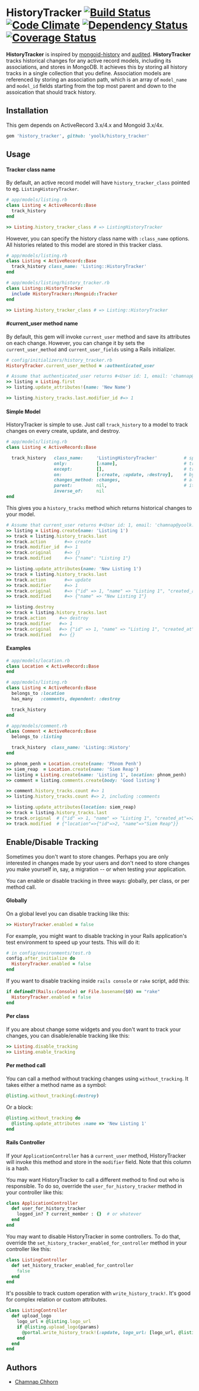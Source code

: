 # HistoryTracker [![Build Status](https://travis-ci.org/yoolk/history_tracker.png?branch=master)](https://travis-ci.org/yoolk/history_tracker) [![Code Climate](https://codeclimate.com/repos/527f070ec7f3a35566083437/badges/1e1ed5492aa1f25b3e36/gpa.png)](https://codeclimate.com/repos/527f070ec7f3a35566083437/feed) [![Dependency Status](https://gemnasium.com/yoolk/history_tracker.png)](https://gemnasium.com/yoolk/history_tracker) [![Coverage Status](https://coveralls.io/repos/yoolk/history_tracker/badge.png?branch=master)](https://coveralls.io/r/yoolk/history_tracker?branch=master)

**HistoryTracker** is inspired by [mongoid-history](https://github.com/aq1018/mongoid-history) and [audited](https://github.com/collectiveidea/audited). **HistoryTracker** tracks historical changes for any active record models, including its associations, and stores in MongoDB. It achieves this by storing all history tracks in a single collection that you define. Association models are referenced by storing an association path, which is an array of `model_name` and `model_id` fields starting from the top most parent and down to the assoication that should track history.

## Installation

This gem depends on ActiveRecord 3.x/4.x and Mongoid 3.x/4x.

```ruby
gem 'history_tracker', github: 'yoolk/history_tracker'
```

## Usage

#### Tracker class name

By default, an active record model will have `history_tracker_class` pointed to eg. `ListingHistoryTracker`.

```ruby
# app/models/listing.rb
class Listing < ActiveRecord::Base
  track_history
end

>> Listing.history_tracker_class # => ListingHistoryTracker
```

However, you can specify the history class name with `:class_name` options. All histories related to this model are stored in this tracker class.

```ruby
# app/models/listing.rb
class Listing < ActiveRecord::Base
  track_history class_name: 'Listing::HistoryTracker'
end

# app/models/listing/history_tracker.rb
class Listing::HistoryTracker
  include HistoryTracker::Mongoid::Tracker
end

>> Listing.history_tracker_class # => Listing::HistoryTracker
```

#### #current_user method name

By default, this gem will invoke `current_user` method and save its attributes on each change. However, you can change it by sets the `current_user_method` and `current_user_fields` using a Rails initializer.

```ruby
# config/initializers/history_tracker.rb
HistoryTracker.current_user_method = :authenticated_user

# Assume that authenticated_user returns #<User id: 1, email: 'chamnap@yoolk.com'>
>> listing = Listing.first
>> listing.update_attributes!(name: 'New Name')

>> listing.history_tracks.last.modifier_id #=> 1
```

#### Simple Model

HistoryTracker is simple to use. Just call `track_history` to a model to track changes on every create, update, and destroy.

```ruby
# app/models/listing.rb
class Listing < ActiveRecord::Base

  track_history   class_name:     'ListingHistoryTracker'          # specify the tracker class name, default is the newly mongoid class with "HistoryTracker" suffix
                  only:           [:name],                         # track only the specified fields
                  except:         [],                              # track all fields except the specified fields
                  on:             [:create, :update, :destroy],    # by default, it tracks all events
                  changes_method: :changes,                        # alternate changes method
                  parent:         nil,                             # it's for nested relation
                  inverse_of:     nil
end
```

This gives you a `history_tracks` method which returns historical changes to your model.

```ruby
# Assume that current_user returns #<User id: 1, email: 'chamnap@yoolk.com'>
>> listing = Listing.create(name: 'Listing 1')
>> track = listing.history_tracks.last
>> track.action       #=> create
>> track.modifier_id  #=> 1
>> track.original     #=> {}
>> track.modified     #=> {"name": "Listing 1"}

>> listing.update_attributes(name: 'New Listing 1')
>> track = listing.history_tracks.last
>> track.action       #=> update
>> track.modifier     #=> 1
>> track.original     #=> {"id" => 1, "name" => "Listing 1", "created_at"=>2013-03-12 06:25:51 UTC, "updated_at"=>2013-03-12 06:44:37 UTC}
>> track.modified     #=> {"name" => "New Listing 1"}

>> listing.destroy
>> track = listing.history_tracks.last
>> track.action     #=> destroy
>> track.modifier   #=> 1
>> track.original   #=> {"id" => 1, "name" => "Listing 1", "created_at"=>2013-03-12 06:25:51 UTC, "updated_at"=>2013-03-12 06:44:37 UTC}
>> track.modified   #=> {}
```

#### Examples

```ruby
# app/models/location.rb
class Location < ActiveRecord::Base
end

# app/models/listing.rb
class Listing < ActiveRecord::Base
  belongs_to :location
  has_many   :comments, dependent: :destroy

  track_history
end

# app/models/comment.rb
class Comment < ActiveRecord::Base
  belongs_to :listing

  track_history  class_name: 'Listing::History'
end

>> phnom_penh = Location.create(name: 'Phnom Penh')
>> siem_reap  = Location.create(name: 'Siem Reap')
>> listing = Listing.create(name: 'Listing 1', location: phnom_penh)
>> comment = listing.comments.create(body: 'Good listing')

>> comment.history_tracks.count #=> 1
>> listing.history_tracks.count #=> 2, including :comments

>> listing.update_attributes(location: siem_reap)
>> track = listing.history_tracks.last
>> track.original  # {"id" => 1, "name" => "Listing 1", "created_at"=>2013-03-12 06:25:51 UTC, "updated_at"=>2013-03-12 06:44:37 UTC, "location"=>{"id"=>1, "name"=>"Phnom Penh"}}
>> track.modified  # {"location"=>{"id"=>2, "name"=>"Siem Reap"}}
```

## Enable/Disable Tracking

Sometimes you don't want to store changes. Perhaps you are only interested in changes made by your users and don't need to store changes you make yourself in, say, a migration -- or when testing your application.

You can enable or disable tracking in three ways: globally, per class, or per method call.

#### Globally

On a global level you can disable tracking like this:

```ruby
>> HistoryTracker.enabled = false
```

For example, you might want to disable tracking in your Rails application's test environment to speed up your tests. This will do it:

```ruby
# in config/environments/test.rb
config.after_initialize do
  HistoryTracker.enabled = false
end
```

If you want to disable tracking inside `rails console` or `rake` script, add this:

```ruby
if defined?(Rails::Console) or File.basename($0) == "rake"
  HistoryTracker.enabled = false
end
```

#### Per class

If you are about change some widgets and you don't want to track your changes, you can disable/enable tracking like this:

```ruby
>> Listing.disable_tracking
>> Listing.enable_tracking
```

#### Per method call

You can call a method without tracking changes using `without_tracking`. It takes either a method name as a symbol:

```ruby
@listing.without_tracking(:destroy)
```

Or a block:

```ruby
@listing.without_tracking do
  @listing.update_attributes :name => 'New Listing 1'
end
```

#### Rails Controller

If your `ApplicationController` has a `current_user` method, HistoryTracker will invoke this method and store in the `modifier` field. Note that this column is a hash.

You may want HistoryTracker to call a different method to find out who is responsible. To do so, override the `user_for_history_tracker` method in your controller like this:

```ruby
class ApplicationController
  def user_for_history_tracker
    logged_in? ? current_member : {}  # or whatever
  end
end
```

You may want to disable HistoryTracker in some controllers. To do that, override the `set_history_tracker_enabled_for_controller` method in your controller like this:

```ruby
class ListingController
  def set_history_tracker_enabled_for_controller
    false
  end
end
```

It's possible to track custom operation with `write_history_track!`. It's good for complex relation or custom attributes.

```ruby
class ListingController
  def upload_logo
    logo_url = @listing.logo_url
    if @listing.upload_logo(params)
      @portal.write_history_track!(:update, logo_url: [logo_url, @listing.logo_url])
    end
  end
end
```

## Authors

* [Chamnap Chhorn](https://github.com/chamnap)